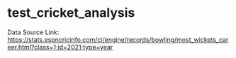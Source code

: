 # test_cricket_analysis

Data Source Link:
https://stats.espncricinfo.com/ci/engine/records/bowling/most_wickets_career.html?class=1;id=2021;type=year
